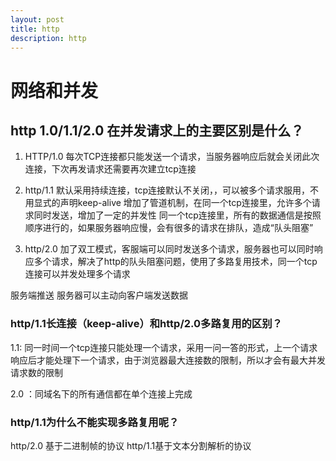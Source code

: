```yaml
---
layout: post
title: http
description: http
---
```


# 网络和并发
## http 1.0/1.1/2.0 在并发请求上的主要区别是什么？

1. HTTP/1.0
每次TCP连接都只能发送一个请求，当服务器响应后就会关闭此次连接，下次再发请求还需要再次建立tcp连接

2. http/1.1
默认采用持续连接，tcp连接默认不关闭，，可以被多个请求服用，不用显式的声明keep-alive
增加了管道机制，在同一个tcp连接里，允许多个请求同时发送，增加了一定的并发性
同一个tcp连接里，所有的数据通信是按照顺序进行的，如果服务器响应慢，会有很多的请求在排队，造成“队头阻塞”

3. http/2.0
加了双工模式，客服端可以同时发送多个请求，服务器也可以同时响应多个请求，解决了http的队头阻塞问题，使用了多路复用技术，同一个tcp连接可以并发处理多个请求

服务端推送
服务器可以主动向客户端发送数据

### http/1.1长连接（keep-alive）和http/2.0多路复用的区别？

1.1: 同一时间一个tcp连接只能处理一个请求，采用一问一答的形式，上一个请求响应后才能处理下一个请求，由于浏览器最大连接数的限制，所以才会有最大并发请求数的限制

2.0 ：同域名下的所有通信都在单个连接上完成

### http/1.1为什么不能实现多路复用呢？

http/2.0 基于二进制帧的协议
http/1.1基于文本分割解析的协议